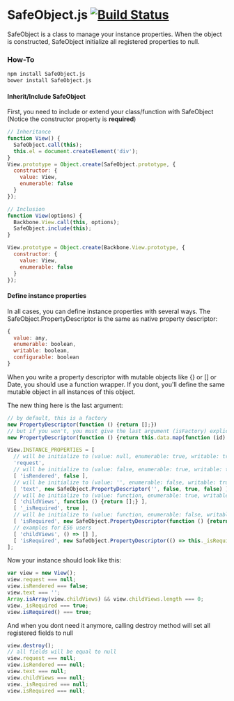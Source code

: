 # SafeObject.js [![Build Status](https://travis-ci.org/Kelgors/SafeObject.js.svg?branch=master)](https://travis-ci.org/Kelgors/SafeObject.js)

SafeObject is a class to manage your instance properties. When the object is constructed, SafeObject initialize all registered properties to null.

### How-To

```bash
npm install SafeObject.js
bower install SafeObject.js
```

#### Inherit/Include SafeObject

First, you need to include or extend your class/function with SafeObject (Notice the constructor property is __required__)

```javascript
// Inheritance
function View() {
  SafeObject.call(this);
  this.el = document.createElement('div');
}
View.prototype = Object.create(SafeObject.prototype, {
  constructor: {
    value: View,
    enumerable: false
  }
});
```

```javascript
// Inclusion
function View(options) {
  Backbone.View.call(this, options);
  SafeObject.include(this);
}

View.prototype = Object.create(Backbone.View.prototype, {
  constructor: {
    value: View,
    enumerable: false
  }
});

```

#### Define instance properties

In all cases, you can define instance properties with several ways. The SafeObject.PropertyDescriptor is the same as native property descriptor:
```javascript
{
  value: any,
  enumerable: boolean,
  writable: boolean,
  configurable: boolean
}
```

When you write a property descriptor with mutable objects like {} or [] or Date, you should use a function wrapper. If you dont, you'll define the same mutable object in all instances of this object.

The new thing here is the last argument:
```javascript
// by default, this is a factory
new PropertyDescriptor(function () {return [];})
// but if you won't, you must give the last argument (isFactory) explicitly to false
new PropertyDescriptor(function () {return this.data.map(function (id) { return d.id; }); }, true, true, true, false);
```

```javascript
View.INSTANCE_PROPERTIES = [
  // will be initialize to (value: null, enumerable: true, writable: true, configurable: true, factory: false)
  'request',
  // will be initialize to (value: false, enumerable: true, writable: true, configurable: true, factory: false)
  [ 'isRendered', false ],
  // will be initialize to (value: '', enumerable: false, writable: true, configurable: false, factory: false)
  [ 'text', new SafeObject.PropertyDescriptor('', false, true, false) ],
  // will be initialize to (value: function, enumerable: true, writable: true, configurable: true, factory: true)
  [ 'childViews', function () {return [];} ],
  [ '_isRequired', true ],
  // will be initialize to (value: function, enumerable: false, writable: true, configurable: false, factory: false)
  [ 'isRequired', new SafeObject.PropertyDescriptor(function () {return this._isRequired;}, false, true, false, false) ],
  // examples for ES6 users
  [ 'childViews', () => [] ],
  [ 'isRequired', new SafeObject.PropertyDescriptor(() => this._isRequired, true, true, true, false) ]
];
```

Now your instance should look like this:

```javascript
var view = new View();
view.request === null;
view.isRendered === false;
view.text === '';
Array.isArray(view.childViews) && view.childViews.length === 0;
view._isRequired === true;
view.isRequired() === true;
```

And when you dont need it anymore, calling destroy method will set all registered fields to null

```javascript
view.destroy();
// all fields will be equal to null
view.request === null;
view.isRendered === null;
view.text === null;
view.childViews === null;
view._isRequired === null;
view.isRequired === null;
```
